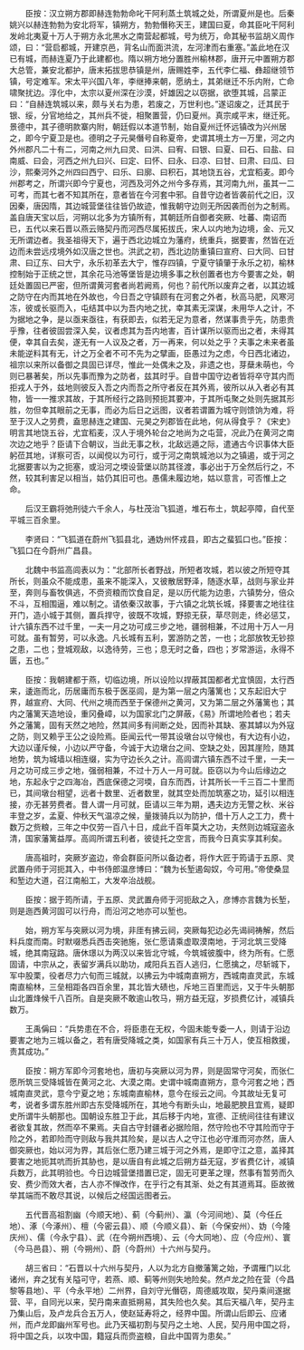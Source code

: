 <!-- { "loadSidebar": true } -->
　　臣按：汉立朔方郡即赫连勃勃命叱干阿利蒸土筑城之处，所谓夏州是也。后秦姚兴以赫连勃勃为安北将军，镇朔方，勃勃僭称天王，建国曰夏，命其臣叱干阿利发岭北夷夏十万人于朔方永北黑水之南营起都城，号为统万，命其秘书监胡义周作颂，曰：“营启都城，开建京邑，背名山而面洪流，左河津而右重塞。”盖此地在汉已有城，而赫连夏乃于此建都也。隋以朔方地分置胜州榆林郡，唐开元中置朔方郡大总管，兼安北都护，唐末拓拔思恭镇是州，唐赐姓李，五代李仁福、彝超继领节镇，号定难军。宋太平兴国八年，李继捧来朝，愿纳土，其弟继迁不乐内附，亡命啸聚扰边。淳化中，太宗以夏州深在沙漠，奸雄因之以窃据，欲堕其城，吕蒙正曰：“自赫连筑城以来，颇与关右为患，若废之，万世利也。”遂诏废之，迁其民于银、绥，分官地给之，其州兵不徙，相聚置营，仍曰夏州。真宗咸平末，继迁死。景德中，其子德明款寨内附，朝廷假以本道节制，始自夏州迁怀远镇改为兴州居之，即今宁夏卫是也。德明之子元昊僭号自称夏帝，史谓其境土方一万里，河之内外州郡凡二十有二，河南之州九曰灵、曰洪、曰宥、曰银、曰夏、曰石、曰盐、曰南威、曰会，河西之州九曰兴、曰定、曰怀、曰永、曰凉、曰甘、曰肃、曰瓜、曰沙，熙秦河外之州四曰西宁、曰乐、曰廓、曰积石，其地饶五谷，尤宜稻麦。即今州郡考之，所谓兴即今宁夏也，河西及河外之州今多存焉，其河南九州，虽其一二可考，而其七者不知其所在，意者皆在今河套中邪。自昔守边者皆袭前代之旧，汉因秦，唐因隋，其边城营堡往往皆仍故迹，惟我朝守边则无所因袭而创为之制焉。盖自唐天宝以后，河朔以北多为方镇所有，其朝廷所自御者突厥、吐蕃、南诏而已，五代以来石晋以燕云赂契丹而河西尽属拓拔氏，宋人以内地为边境，金、元又无所谓边者。我圣祖得天下，遍于西北边城立为藩府，统重兵，据要害，然皆在近边而未尝远戍境外如汉唐之世也。洪武之初，西北边防重镇曰宣府、曰大同、曰甘肃、曰辽东、曰大宁，永乐初革去大宁，惟存四镇，宁夏守镇肇于永乐之初，榆林控制始于正统之世，其余花马池等堡皆是边境多事之秋创置者也方今要害之处，朝廷处置固已严密，但所谓黄河套者尚若阙焉，何也？前代所以废弃之者，以其边城之防守在内而其地在外故也，今日吾之守镇顾有在河套之外者，秋高马肥，风寒河冻，彼或长驱而入，屯结其中以为吾内地之扰，幸其素无深谋，未用华人之计，不为据地之争，是以亟来亟往，有获即去，似若无足为意者，然谋事贵乎先，防患贵乎豫，往者彼固尝深入矣，议者虑其为吾内地害，百计谋所以驱而出之者，未得其便，幸其自去矣，遂无有一人议及之者，万一再来，何以处之乎？夫事之未来者虽未能逆料其有无，计之万全者不可不先为之擘画，臣愚过为之虑，今日西北诸边，祖宗以来所以备御之具固已详尽，惟此一处偶未之及，非遗之也，芽蘖未萌也，今则已暴著矣，所以先事而豫为之防者，兹其时乎。自昔中国守边者皆将卒守其内而拒戎人于外，兹地则彼反入吾之内而吾之所守者反在其外焉，彼所以从入者必有其物，皆一一推求其故，于其所经行之路则预扼其要冲，于其所屯聚之处则先据其形胜，勿但幸其眼前之无事，而必为后日之远图，议者若谓置为城守则馈饷为难，将至于汉人之劳费，盍思赫连之建国、元昊之列郡皆在此地，何从得食乎？《宋史》明言其地饶五谷，尤宜稻麦，汉人于境外轮台之地尚为之屯营，况此乃在黄河之南次边之地乎？臣请下合朝议，当此无事之秋，北敌远遁之际，遣通古今识事体大臣躬莅其地，详察可否，以闻傥以为可行，或于河之南筑城池以为之镇遏，或于河之北据要害以为之扼塞，或沿河之堧设营堡以防其径渡，事必出于万全然后行之，不然，较其利害足以相当，姑仍其旧可也。愚儒未履边地，姑以意言，可否惟上之命。

　　后汉王霸将弛刑徒六千余人，与杜茂治飞狐道，堆石布土，筑起亭障，自代至平城三百余里。

　　李贤曰：“飞狐道在蔚州飞狐县北，通妫州怀戎县，即古之蜚狐口也。”臣按：飞狐口在今蔚州广昌县。

　　北魏中书监高闾表以为：“北部所长者野战，所短者攻城，若以彼之所短夺其所长，则虽众不能成患，虽来不能深入，又彼散居野泽，随逐水草，战则与家业并至，奔则与畜牧俱逃，不赍资粮而饮食自足，是以历代能为边患，六镇势分，倍众不斗，互相围逼，难以制之。请依秦汉故事，于六镇之北筑长城，择要害之地往往开门，造小城于其侧，置兵捍守，彼既不攻城，野掠无获，草尽则走，终必惩艾，计六镇东西不过千里，一夫一月之功可成三步之地，疆弱相兼，不过用十万人一月可就。虽有暂劳，可以永逸。凡长城有五利，罢游防之苦，一也；北部放牧无钞掠之患，二也；登城观敌，以逸待劳，三也；息无时之备，四也；岁常游运，永得不匮，五也。”

　　臣按：我朝建都于燕，切临边境，所以设险以捍蔽其国都者尤宜慎固，太行西来，逶迤而北，历居庸而东极于医巫闾，是为第一层之内藩篱也；又东起旧大宁界，越宣府、大同、代州之境而西至于保德州之黄河，又为第二层之外藩篱也；其内之藩篱天造地设，重冈叠嶂，以为国家北门之屏蔽，《易》所谓地险者也；若夫外之藩篱，固有天然之地险，然其间多有间断之处，因而补其缺、塞其罅以为外寇之防，则又赖乎王公之设险焉。臣闻云代一带其设墩台以守候也，有大边有小边，大边以谨斥候，小边以严守备，今诚于大边墩台之间、空缺之处，因其崖险，随其地势，筑为城墙以相连缀，实为守边长久之计。高闾谓六镇东西不过千里，一夫一月之功可成三步之地，强弱相兼，不过十万人一月可就。臣窃以为今山后缘边之地，东起永宁之四海冶，西底保德之河堧，自东而西，计其所长一千三百二十里而已，其间墩台相望，远者十数里、近者数里，就其空处而加筑塞之功，延引以相连接，亦无甚劳费者。昔人谓一月可就，臣请以三年为期，遇夫边方无警之秋、米谷丰登之岁，孟夏、仲秋天气温凉之候，量拨骑兵以为防护，借十万人之工力，费十数万之赀粮，三年之中仅劳一百八十日，成此千百年莫大之功，夫然则边城寇盗永清，国家藩篱益厚。高闾所谓五利者，彼徒托之空言，而我今日真实享其利矣。

　　唐高祖时，突厥岁盗边，帝会群臣问所以备边者，将作大匠于筠请于五原、灵武置舟师于河扼其入，中书侍郎温彦博曰：“魏为长堑遏匈奴，今可用。”帝使桑显和堑边大道，召江南船工，大发卒治战舰。

　　臣按：据于筠所请，于五原、灵武置舟师于河扼敌之入，彦博亦言魏为长堑，则是迤西黄河固可以行舟，而沿河之地亦可以堑也。

　　始，朔方军与突厥以河为境，非厓有拂云祠，突厥每犯边必先谒祠祷解，然后料兵度而南。时默啜悉兵西击突驰施，张仁愿请乘虚取漠南地，于河北筑三受降城，绝其南寇路。唐休璟以为两汉以来皆北守城，今筑城彼腹中，终为所有。仁愿固请，中宗从之，表留岁满兵以助功，咸阳兵五百人逃归，仁愿擒之，尽斩城下，军中股栗，役者尽力六旬而三城就，以拂云为中城南直朔方，西城南直灵武，东城南直榆林，三垒相距各四百余里，其北皆大碛也，斥地三百里而远，又于牛头朝那山北置烽候千八百所。自是突厥不敢逾山牧马，朔方益无寇，岁损费亿计，减镇兵数万。

　　王禹偁曰：“兵势患在不合，将臣患在无权，今固未能专委一人，则请于沿边要害之地为三城以备之，若有唐受降城之类，如国家有兵三十万人，使互相救援，责其成功。”

　　臣按：朔方军即今河套地也，唐初与突厥以河为界，则是固常守河矣，而张仁愿所筑三受降城皆在黄河之北、大漠之南。史谓中城南直朔方，意今河套之地；西城南直灵武，意今宁夏之地；东城南直榆林，意今在绥云之间。今其故址无复可考，说者多谓东胜州即古东受降城所在，其地今有断头山，地最肥腴且宜焉，疑即史所谓牛头朝那也。国朝设东胜卫于此，其后移于内地，宣德、正统间往往有建议者欲复其故，然而卒不果焉。夫自古守封疆者必据险阻，然守险也不守其险而守于险之外，若即险而守则敌与我共其险矣，是以古人之守江也必守淮而河亦然，唐人御突厥也，始以河为界，其后张仁愿乃建三城于河之外焉，是即守江之意，盖择其要害之地扼其吭而折其胁也，是以唐自有此城之后朔方益无寇，岁省费亿计，减镇兵数万，此其明验也。今日边城营堡措置已定，固无可更革之理，然事有暂劳而久安、费少而效大者，古人亦不惮改作，在乎行之有其渐、处之有其道焉耳。臣故微举其端而不敢尽其说，以候后之经国远图者云。

　　五代晋高祖割幽（今顺天地）、蓟（今蓟州）、瀛（今河间地）、莫（今任丘地）、涿（今涿州）、檀（今密云县）、顺（今顺义县）、新（今保安州）、妫（今隆庆州）、儒（今永宁县）、武（在今朔州西境）、云（今大同地）、应（今应州）、寰（今马邑县）、朔（今朔州）、蔚（今蔚州）十六州与契丹。

　　胡三省曰：“石晋以十六州与契丹，人以为北方自撤藩篱之始，予谓雁门以北诸州，弃之犹有关隘可守，若燕、顺、蓟等州则失地险矣。然卢龙之险在营（今昌黎等县地）、平（今永平地）二州界，自刘守光僭窃，周德威攻取，契丹乘间遂据营、平，自同光以来，契丹南来直抵朔易，其失险也久矣。其后天福八年，契丹主乃集山后，及卢龙兵合五万人，使赵延寿将之，经界中国。所谓山后即云、应诸州，而卢龙即幽州军号也。此乃天福初割与契丹之土地、人民，契丹用中国之将，将中国之兵，以攻中国，籍寇兵而赍盗粮，自此中国胥为患矣。”

